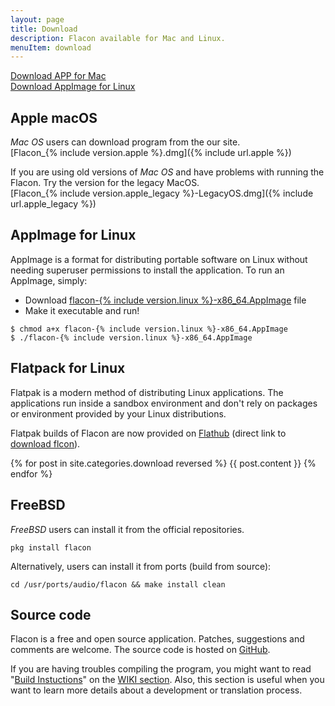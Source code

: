 ```yaml
---
layout: page
title: Download
description: Flacon available for Mac and Linux.
menuItem: download
---
```



<div class="download-block _flex">
    <div class="button big "><a href="{% include url.apple %}">Download APP for Mac</a></div>
    <div class="button big" ><a href="{% include url.linux %}">Download AppImage for Linux</a></div>
</div>



## Apple macOS
_Mac OS_ users can download program from the our site.<br>
[Flacon_{% include version.apple %}.dmg]({% include url.apple %})

If you are using old versions of _Mac OS_ and have problems with running the Flacon. Try the version for the legacy MacOS.<br>
[Flacon_{% include version.apple_legacy %}-LegacyOS.dmg]({% include url.apple_legacy %})


## AppImage for Linux
AppImage is a format for distributing portable software on Linux without needing superuser permissions to install the application.
To run an AppImage, simply:
* Download <a href="{% include url.linux %}">flacon-{% include version.linux %}-x86_64.AppImage</a>  file
* Make it executable and run!
```
$ chmod a+x flacon-{% include version.linux %}-x86_64.AppImage
$ ./flacon-{% include version.linux %}-x86_64.AppImage
```

## Flatpack for Linux
Flatpak is a modern method of distributing Linux applications. The applications run inside a sandbox environment and don't rely on packages or environment provided by your Linux distributions.

Flatpak builds of Flacon are now provided on [Flathub](https://flathub.org/apps/details/com.github.Flacon) (direct link to [download flcon](https://flathub.org/repo/appstream/com.github.Flacon.flatpakref)).


{% for post in site.categories.download reversed %}
{{ post.content }}
{% endfor %}


## FreeBSD
_FreeBSD_ users can install it from the official repositories.

    pkg install flacon

Alternatively, users can install it from ports (build from source):

    cd /usr/ports/audio/flacon && make install clean


## Source code

Flacon is a free and open source application. Patches, suggestions and comments are welcome. The source code is hosted on [GitHub](https://github.com/flacon/flacon).

If you are having troubles compiling the program, you might want to read "[Build Instuctions](https://github.com/flacon/flacon/wiki/How-to-build)" on the [WIKI section](https://github.com/flacon/flacon/wiki). Also, this section is useful when you want to learn more details about a development or translation process.
